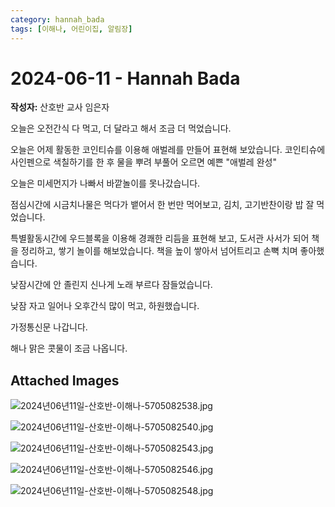 ```yaml
---
category: hannah_bada
tags: [이해나, 어린이집, 알림장]
---
```


# 2024-06-11 - Hannah Bada

**작성자:** 산호반 교사 임은자  

오늘은 오전간식 다 먹고, 더 달라고 해서 조금 더 먹었습니다. 

오늘은 어제 활동한 코인티슈를 이용해 애벌레를 만들어 표현해 보았습니다. 코인티슈에 사인펜으로 색칠하기를 한 후 물을 뿌려 부풀어 오르면 예쁜 "애벌레 완성"

오늘은 미세먼지가 나빠서 바깥놀이를 못나갔습니다.

점심시간에 시금치나물은 먹다가 뱉어서 한 번만 먹어보고, 김치, 고기반찬이랑 밥 잘 먹었습니다.

특별활동시간에 우드블록을 이용해 경쾌한 리듬을 표현해 보고, 도서관 사서가 되어 책을 정리하고, 쌓기 놀이를 해보았습니다. 책을 높이 쌓아서 넘어트리고 손뼉 치며 좋아했습니다.

낮잠시간에 안 졸린지 신나게 노래 부르다 잠들었습니다.

낮잠 자고 일어나 오후간식 많이 먹고, 하원했습니다.

가정통신문 나갑니다.

해나 맑은 콧물이 조금 나옵니다.

## Attached Images
![2024년06년11일-산호반-이해나-5705082538.jpg](d:\Users\hannah\Downloads\kids\photo\2024년06년11일-산호반-이해나-5705082538.jpg)

![2024년06년11일-산호반-이해나-5705082540.jpg](d:\Users\hannah\Downloads\kids\photo\2024년06년11일-산호반-이해나-5705082540.jpg)

![2024년06년11일-산호반-이해나-5705082543.jpg](d:\Users\hannah\Downloads\kids\photo\2024년06년11일-산호반-이해나-5705082543.jpg)

![2024년06년11일-산호반-이해나-5705082546.jpg](d:\Users\hannah\Downloads\kids\photo\2024년06년11일-산호반-이해나-5705082546.jpg)

![2024년06년11일-산호반-이해나-5705082548.jpg](d:\Users\hannah\Downloads\kids\photo\2024년06년11일-산호반-이해나-5705082548.jpg)

